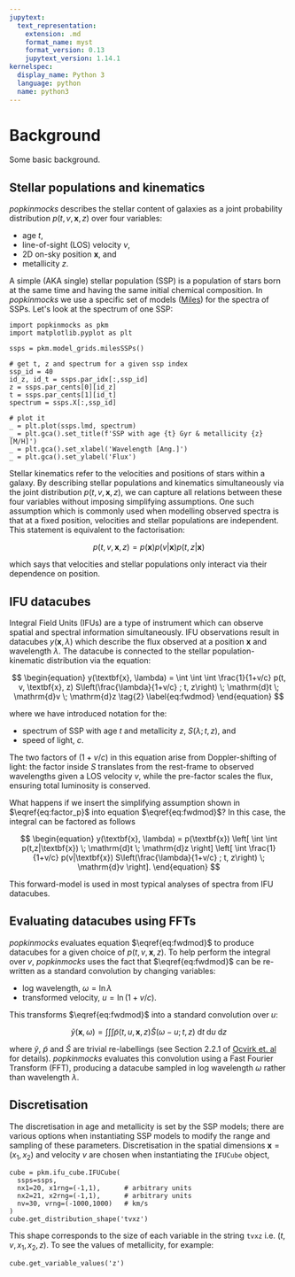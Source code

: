 ```yaml
---
jupytext:
  text_representation:
    extension: .md
    format_name: myst
    format_version: 0.13
    jupytext_version: 1.14.1
kernelspec:
  display_name: Python 3
  language: python
  name: python3
---
```


# Background

Some basic background.

## Stellar populations and kinematics

_popkinmocks_ describes the stellar content of galaxies as a joint probability distribution $p(t, v, \textbf{x}, z)$ over four variables:

* age $t$,
* line-of-sight (LOS) velocity $v$,
* 2D on-sky position $\mathbf{x}$, and
* metallicity $z$.

A simple (AKA single) stellar population (SSP) is a population of stars born at the same time and having the same initial chemical composition. In _popkinmocks_ we use a specific set of models ([Miles](http://miles.iac.es/pages/ssp-models.php)) for the spectra of SSPs. Let's look at the spectrum of one SSP:

```{code-cell}
import popkinmocks as pkm
import matplotlib.pyplot as plt

ssps = pkm.model_grids.milesSSPs()

# get t, z and spectrum for a given ssp index
ssp_id = 40
id_z, id_t = ssps.par_idx[:,ssp_id]
z = ssps.par_cents[0][id_z]
t = ssps.par_cents[1][id_t]
spectrum = ssps.X[:,ssp_id]

# plot it
_ = plt.plot(ssps.lmd, spectrum)
_ = plt.gca().set_title(f'SSP with age {t} Gyr & metallicity {z} [M/H]')
_ = plt.gca().set_xlabel('Wavelength [Ang.]')
_ = plt.gca().set_ylabel('Flux')
```

Stellar kinematics refer to the velocities and positions of stars within a galaxy. By describing stellar populations and kinematics simultaneously via the joint distribution $p(t, v, \textbf{x}, z)$, we can capture all relations between these four variables without imposing simplifying assumptions. One such assumption which is commonly used when modelling observed spectra is that at a fixed position, velocities and stellar populations are independent. This statement is equivalent to the factorisation:

$$
p(t, v, \textbf{x}, z) = p(\textbf{x}) p(v|\textbf{x}) p(t,z|\textbf{x})
\tag{1}
\label{eq:factor_p}
$$

which says that velocities and stellar populations only interact via their dependence on position.

## IFU datacubes

Integral Field Units (IFUs) are a type of instrument which can observe spatial and spectral information simultaneously. IFU observations result in datacubes $y(\textbf{x}, \lambda)$ which describe the flux observed at a position $\textbf{x}$ and wavelength $\lambda$. The datacube is connected to the stellar population-kinematic distribution via the equation:

$$
\begin{equation}
  y(\textbf{x}, \lambda) = \int \int \int 
    \frac{1}{1+v/c} p(t, v, \textbf{x}, z) S\left(\frac{\lambda}{1+v/c} ; t, z\right) 
    \; \mathrm{d}t \; \mathrm{d}v \; \mathrm{d}z
  \tag{2}
  \label{eq:fwdmod}
\end{equation}
$$

where we have introduced notation for the:

* spectrum of SSP with age $t$ and metallicity $z$, $S(\lambda ; t, z)$, and
* speed of light, $c$.

The two factors of $(1+v/c)$ in this equation arise from Doppler-shifting of light: the factor inside $S$ translates from the rest-frame to observed wavelengths given a LOS velocity $v$, while the pre-factor scales the flux, ensuring total luminosity is conserved.

What happens if we insert the simplifying assumption shown in $\eqref{eq:factor_p}$ into equation $\eqref{eq:fwdmod}$? In this case, the integral can be factored as follows

$$
\begin{equation}
  y(\textbf{x}, \lambda) = 
    p(\textbf{x})
    \left[
      \int \int p(t,z|\textbf{x}) \; \mathrm{d}t \; \mathrm{d}z
    \right]  
    \left[
      \int 
      \frac{1}{1+v/c} p(v|\textbf{x}) S\left(\frac{\lambda}{1+v/c} ; t, z\right) 
      \; \mathrm{d}v
    \right].
\end{equation}
$$

This forward-model is used in most typical analyses of spectra from IFU datacubes. 

## Evaluating datacubes using FFTs

_popkinmocks_ evaluates equation $\eqref{eq:fwdmod}$ to produce datacubes for a given choice of $p(t, v, \textbf{x}, z)$. To help perform the integral over $v$, _popkinmocks_ uses the fact that $\eqref{eq:fwdmod}$ can be re-written as a standard convolution by changing variables:

* log wavelength, $\omega = \ln \lambda$
* transformed velocity, $u = \ln(1 + v/c)$.

This transforms $\eqref{eq:fwdmod}$ into a standard convolution over $u$:

$$
\begin{equation}
  \tilde{y}(\textbf{x}, \omega) = \int \int \int 
    \tilde{p}(t, u, \textbf{x}, z) \tilde{S}\left(\omega - u; t, z\right) 
    \; \mathrm{d}t \; \mathrm{d}u \; \mathrm{d}z
  \label{eq:fwdmod_transformed}
\end{equation}
$$

where $\tilde{y}$, $\tilde{p}$ and $\tilde{S}$ are trivial re-labellings (see Section 2.2.1 of [Ocvirk et. al](https://ui.adsabs.harvard.edu/abs/2006MNRAS.365...74O/abstract) for details). _popkinmocks_ evaluates this convolution using a Fast Fourier Transform (FFT), producing a datacube sampled in log wavelength $\omega$ rather than wavelength $\lambda$.

## Discretisation

The discretisation in age and metallicity is set by the SSP models; there are various options when instantiating SSP models to modify the range and sampling of these parameters. Discretisation in the spatial dimensions $\textbf{x}=(x_1, x_2)$ and velocity $v$ are chosen when instantiating the `IFUCube` object,

```{code-cell}
cube = pkm.ifu_cube.IFUCube(
  ssps=ssps, 
  nx1=20, x1rng=(-1,1),      # arbitrary units
  nx2=21, x2rng=(-1,1),      # arbitrary units
  nv=30, vrng=(-1000,1000)   # km/s
)
cube.get_distribution_shape('tvxz')
```

This shape corresponds to the size of each variable in the string `tvxz` i.e. $(t, v, x_1, x_2, z)$. To see the values of metallicity, for example:

```{code-cell}
cube.get_variable_values('z')
```